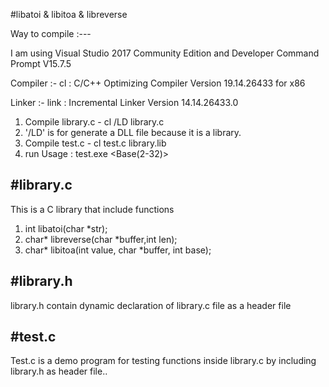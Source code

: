 #libatoi & libitoa & libreverse


Way to compile :--- 

I am using Visual Studio 2017 Community Edition and Developer Command Prompt V15.7.5

Compiler :- cl : C/C++ Optimizing Compiler Version 19.14.26433 for x86

Linker :- link : Incremental Linker Version 14.14.26433.0

1) Compile library.c - cl /LD library.c
2) '/LD' is for generate a DLL file because it is a library.
3) Compile test.c - cl test.c library.lib
4) run Usage : test.exe <Number> <Base(2-32)> 



#library.c
------------------------------------------
This is a C library that include functions

1) int libatoi(char *str);
2) char* libreverse(char *buffer,int len);
3) char* libitoa(int value, char *buffer, int base);

#library.h
------------------------------------------

library.h contain dynamic declaration of library.c file as a header file

#test.c
------------------------------------------
Test.c is a demo program for testing functions inside library.c by including library.h as header file..
